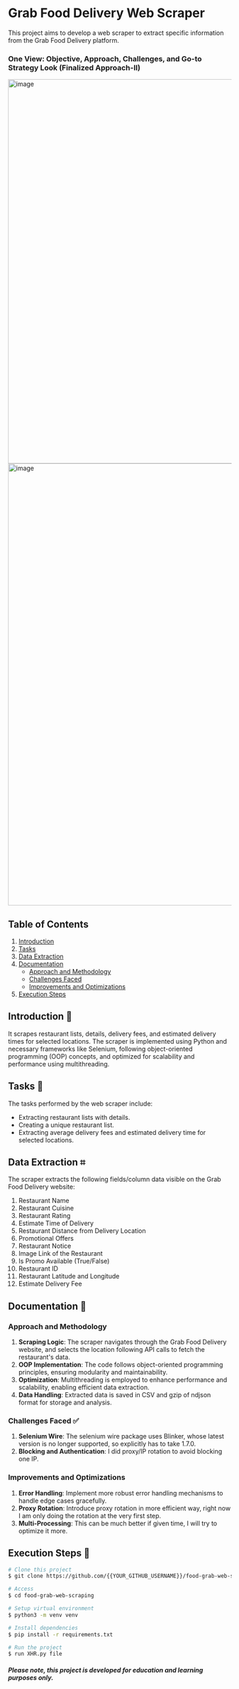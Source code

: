 # Grab Food Delivery Web Scraper

This project aims to develop a web scraper to extract specific information from the Grab Food Delivery platform.

### One View: Objective, Approach, Challenges, and Go-to Strategy Look (Finalized Approach-II)
<img width="864" alt="image" src="https://github.com/Aadi71/food-grab-web-scraping/assets/73948412/1a5876fb-b826-4d03-9ece-7f6053195769">
<img width="994" alt="image" src="https://github.com/Aadi71/food-grab-web-scraping/assets/73948412/b2d998d8-60ff-463c-9228-8dca2e75b319">

## Table of Contents
1. [Introduction](#introduction)
2. [Tasks](#tasks)
3. [Data Extraction](#data-extraction)
4. [Documentation](#documentation)
    - [Approach and Methodology](#approach-and-methodology)
    - [Challenges Faced](#challenges-faced)
    - [Improvements and Optimizations](#improvements-and-optimizations)
5. [Execution Steps](#execution-steps)

## Introduction 🧩
It scrapes restaurant lists, details, delivery fees, and estimated delivery times for selected locations. The scraper is implemented using Python and necessary frameworks like Selenium, following object-oriented programming (OOP) concepts, and optimized for scalability and performance using multithreading.

## Tasks 📝
The tasks performed by the web scraper include:
- Extracting restaurant lists with details.
- Creating a unique restaurant list.
- Extracting average delivery fees and estimated delivery time for selected locations.

## Data Extraction ⌗
The scraper extracts the following fields/column data visible on the Grab Food Delivery website:
1. Restaurant Name
2. Restaurant Cuisine
3. Restaurant Rating
4. Estimate Time of Delivery
5. Restaurant Distance from Delivery Location
6. Promotional Offers
7. Restaurant Notice
8. Image Link of the Restaurant
9. Is Promo Available (True/False)
10. Restaurant ID
11. Restaurant Latitude and Longitude
12. Estimate Delivery Fee

## Documentation 📄
### Approach and Methodology
1. **Scraping Logic**: The scraper navigates through the Grab Food Delivery website, and selects the location following API calls to fetch the restaurant's data.
2. **OOP Implementation**: The code follows object-oriented programming principles, ensuring modularity and maintainability.
3. **Optimization**: Multithreading is employed to enhance performance and scalability, enabling efficient data extraction.
4. **Data Handling**: Extracted data is saved in CSV and gzip of ndjson format for storage and analysis.

### Challenges Faced ✅
1. **Selenium Wire**: The selenium wire package uses Blinker, whose latest version is no longer supported, so explicitly has to take 1.7.0.
2. **Blocking and Authentication**: I did proxy/IP rotation to avoid blocking one IP.

### Improvements and Optimizations
1. **Error Handling**: Implement more robust error handling mechanisms to handle edge cases gracefully.
2. **Proxy Rotation**: Introduce proxy rotation in more efficient way, right now I am only doing the rotation at the very first step.
3. **Multi-Processing**: This can be much better if given time, I will try to optimize it more.

## Execution Steps 🚀
```bash
# Clone this project
$ git clone https://github.com/{{YOUR_GITHUB_USERNAME}}/food-grab-web-scraping

# Access
$ cd food-grab-web-scraping

# Setup virtual environment
$ python3 -m venv venv

# Install dependencies
$ pip install -r requirements.txt

# Run the project
$ run XHR.py file
```


#### <i>Please note, this project is developed for education and learning purposes only.</i>
